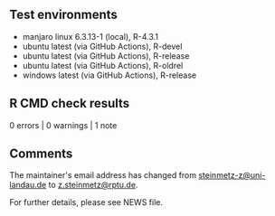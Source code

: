 ## Test environments

* manjaro linux 6.3.13-1 (local), R-4.3.1
* ubuntu latest (via GitHub Actions), R-devel
* ubuntu latest (via GitHub Actions), R-release
* ubuntu latest (via GitHub Actions), R-oldrel
* windows latest (via GitHub Actions), R-release


## R CMD check results

0 errors | 0 warnings | 1 note


## Comments

The maintainer's email address has changed from <steinmetz-z@uni-landau.de> to
<z.steinmetz@rptu.de>.

For further details, please see NEWS file.
